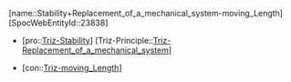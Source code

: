 ﻿---
type: TrizContradiction
aliases:
- Stability+Replacement_of_a_mechanical_system-moving_Length
license: CC BY-SA 4.0
copyright: https://github.com/SpocWeb
IsDeleted: false
IsReadOnly: false
Confidential: public
tags: 
- Triz/Contradiction
---
[name::Stability+Replacement_of_a_mechanical_system-moving_Length]
[SpocWebEntityId::23838]
+ [pro::[Triz-Stability](tech/Triz/Parameter/Triz-Stability.md)]
[Triz-Principle::[Triz-Replacement_of_a_mechanical_system](tech/Triz/Principle/Triz-Replacement_of_a_mechanical_system.md)]
- [con::[Triz-moving_Length](tech/Triz/Parameter/Triz-moving_Length.md)]

